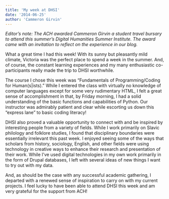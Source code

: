 ```yaml
---
title: 'My week at DHSI'
date: '2014-06-25'
author: 'Cammeron Girvin'
---
```

*Editor’s note: The ACH awarded Cammeron Girvin a student travel bursary to attend this summer’s Digital Humanities Summer Institute. The award came with an invitation to reflect on the experience in our blog.*

What a great time I had this week! With its sunny but pleasantly mild climate, Victoria was the perfect place to spend a week in the summer. And, of course, the constant learning experiences and my many enthusiastic co-participants really made the trip to DHSI worthwhile.

The course I chose this week was “Fundamentals of Programming/Coding for Human(s|ists).” While I entered the class with virtually no knowledge of computer languages except for some very rudimentary HTML, I felt a great sense of accomplishment in that, by Friday morning, I had a solid understanding of the basic functions and capabilities of Python. Our instructor was admirably patient and clear while escorting us down this “express lane” to basic coding literacy!

DHSI also proved a valuable opportunity to connect with and be inspired by interesting people from a variety of fields. While I work primarily on Slavic philology and folklore studies, I found that disciplinary boundaries were essentially irrelevant this past week. I enjoyed seeing some of the ways that scholars from history, sociology, English, and other fields were using technology in creative ways to enhance their research and presentation of their work. While I’ve used digital technologies in my own work primarily in the form of Drupal databases, I left with several ideas of new things I want to try out with my data.

And, as should be the case with any successful academic gathering, I departed with a renewed sense of inspiration to carry on with my current projects. I feel lucky to have been able to attend DHSI this week and am very grateful for the support from ACH!